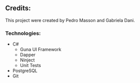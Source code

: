 ## Credits:
This project were created by Pedro Masson and Gabriela Dani.
### Technologies:
- C#
  - Guna UI Framework
  - Dapper
  - Ninject
  - Unit Tests 
- PostgreSQL 
- Git

